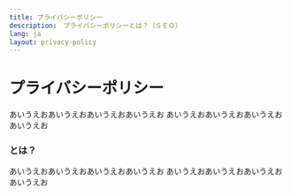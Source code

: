 ```yaml
---
title: プライバシーポリシー
description:　プライバシーポリシーとは？（ＳＥＯ）
lang: ja
layout: privacy-policy
---
```


# プライバシーポリシー

あいうえおあいうえおあいうえおあいうえお
あいうえおあいうえおあいうえおあいうえお

### とは？

あいうえおあいうえおあいうえおあいうえお
あいうえおあいうえおあいうえおあいうえお